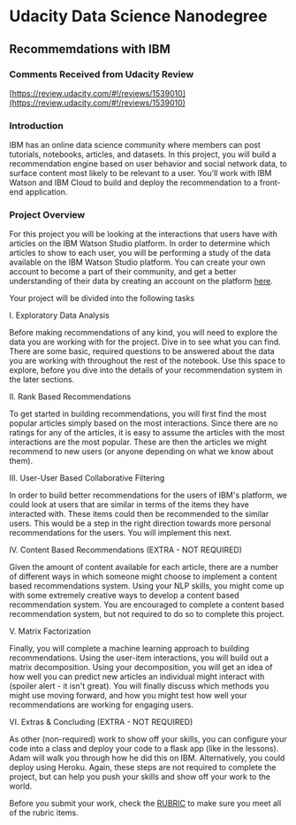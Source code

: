 # Udacity Data Science Nanodegree
## Recommemdations with IBM
### Comments Received from Udacity Review
 [https://review.udacity.com/#!/reviews/1539010](https://review.udacity.com/#!/reviews/1539010)
### Introduction
IBM has an online data science community where members can post tutorials, notebooks, articles, and datasets. In this project, you will build a recommendation engine based on user behavior and social network data, to surface content most likely to be relevant to a user. You’ll work with IBM Watson and IBM Cloud to build and deploy the recommendation to a front-end application.
### Project Overview
For this project you will be looking at the interactions that users have with articles on the IBM Watson Studio platform. In order to determine which articles to show to each user, you will be performing a study of the data available on the IBM Watson Studio platform. You can create your own account to become a part of their community, and get a better understanding of their data by creating an account on the platform [here](https://dataplatform.cloud.ibm.com/).

Your project will be divided into the following tasks

I. Exploratory Data Analysis

Before making recommendations of any kind, you will need to explore the data you are working with for the project. Dive in to see what you can find. There are some basic, required questions to be answered about the data you are working with throughout the rest of the notebook. Use this space to explore, before you dive into the details of your recommendation system in the later sections.

II. Rank Based Recommendations

To get started in building recommendations, you will first find the most popular articles simply based on the most interactions. Since there are no ratings for any of the articles, it is easy to assume the articles with the most interactions are the most popular. These are then the articles we might recommend to new users (or anyone depending on what we know about them).

III. User-User Based Collaborative Filtering

In order to build better recommendations for the users of IBM's platform, we could look at users that are similar in terms of the items they have interacted with. These items could then be recommended to the similar users. This would be a step in the right direction towards more personal recommendations for the users. You will implement this next.

IV. Content Based Recommendations (EXTRA - NOT REQUIRED)

Given the amount of content available for each article, there are a number of different ways in which someone might choose to implement a content based recommendations system. Using your NLP skills, you might come up with some extremely creative ways to develop a content based recommendation system. You are encouraged to complete a content based recommendation system, but not required to do so to complete this project.

V. Matrix Factorization

Finally, you will complete a machine learning approach to building recommendations. Using the user-item interactions, you will build out a matrix decomposition. Using your decomposition, you will get an idea of how well you can predict new articles an individual might interact with (spoiler alert - it isn't great). You will finally discuss which methods you might use moving forward, and how you might test how well your recommendations are working for engaging users.

VI. Extras & Concluding (EXTRA - NOT REQUIRED)

As other (non-required) work to show off your skills, you can configure your code into a class and deploy your code to a flask app (like in the lessons). Adam will walk you through how he did this on IBM. Alternatively, you could deploy using Heroku. Again, these steps are not required to complete the project, but can help you push your skills and show off your work to the world.

Before you submit your work, check the [RUBRIC](https://review.udacity.com/#!/rubrics/2322/view) to make sure you meet all of the rubric items.



